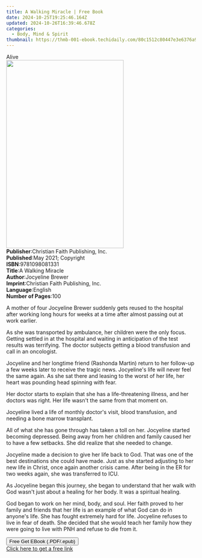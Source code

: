 ```yaml
---
title: A Walking Miracle | Free Book
date: 2024-10-25T19:25:46.164Z
updated: 2024-10-26T16:39:46.678Z
categories:
  - Body, Mind & Spirit
thumbnail: https://thmb-001-ebook.techidaily.com/80c1512c80447e3e6376a9fda4bf8579dc136b337110d8af0a1dc4ed538795d0.jpg
---
```

<main id="book-container">
  <div class="flex flex-col">
    <div class="book-brief flex-1 py-6 px-4 sm:p-6 md:py-10 md:px-8">
      <!-- brief-->
      <div class="book-brief-main">Alive</div>
    </div>
    <div
      class="book-meta-info flex-1 grid gap-4 col-start-1 col-end-3 row-start-1 sm:mb-6 sm:grid-cols-4 lg:gap-6 lg:col-start-2 lg:row-end-6 lg:row-span-6 lg:mb-0"
    >
      <div
        class="book-meta-info-left place-content-center mt-4 p-4 text-sm leading-6 col-start-2 col-span-2 dark:text-slate-400"
      >
        <img
          class="w-full h-500 object-cover rounded-lg sm:h-255 sm:col-span-2 lg:col-span-full"
          src="https://img-001-ebook.techidaily.com/fe0a20332451fa5a11a6cfa7a548a195632f820d53b1c8087d2be42275911a0f.jpg"
          alt=""
          width="312"
          height="500"
        />
      </div>
      <div
        class="book-meta-info-right mt-2 col-start-1 row-start-2 col-span-3 self-center"
      >
        <!-- meta data  -->
        <div class="flex flex-col px-4 md:px-8">
          <div class="flex-1">
            <strong>Publisher</strong>:<span class="px-2"
              >Christian Faith Publishing, Inc.</span
            >
          </div>
          <div class="flex-1">
            <strong>Published</strong>:<span class="px-2"
              >May 2021; Copyright</span
            >
          </div>
          <div class="flex-1">
            <strong>ISBN</strong>:<span class="px-2">9781098081331</span>
          </div>
          <div class="flex-1">
            <strong>Title</strong>:<span class="px-2">A Walking Miracle</span>
          </div>
          <div class="flex-1">
            <strong>Author</strong>:<span class="px-2">Jocyeline Brewer</span>
          </div>
          <div class="flex-1">
            <strong>Imprint</strong>:<span class="px-2"
              >Christian Faith Publishing, Inc.</span
            >
          </div>
          <div class="flex-1">
            <strong>Language</strong>:<span class="px-2">English</span>
          </div>
          <div class="flex-1">
            <strong>Number of Pages</strong>:<span class="px-2">100</span>
          </div>
        </div>
      </div>
    </div>
    <div class="book-description flex-1 py-6 px-4 sm:p-6 md:py-10 md:px-8">
      <div class="book-description-main">
        <div accordion-content="" id="description">
          <p>
            A mother of four Jocyeline Brewer suddenly gets reused to the
            hospital after working long hours for weeks at a time after almost
            passing out at work earlier.
          </p>
          <p></p>
          <p>
            As she was transported by ambulance, her children were the only
            focus. Getting settled in at the hospital and waiting in
            anticipation of the test results was terrifying. The doctor subjects
            getting a blood transfusion and call in an oncologist.
          </p>
          <p></p>
          <p>
            Jocyeline and her longtime friend (Rashonda Martin) return to her
            follow-up a few weeks later to receive the tragic news. Jocyeline's
            life will never feel the same again. As she sat there and leasing to
            the worst of her life, her heart was pounding head spinning with
            fear.
          </p>
          <p></p>
          <p>
            Her doctor starts to explain that she has a life-threatening
            illness, and her doctors was right. Her life wasn't the same from
            that moment on.
          </p>
          <p></p>
          <p>
            Jocyeline lived a life of monthly doctor's visit, blood transfusion,
            and needing a bone marrow transplant.
          </p>
          <p></p>
          <p>
            All of what she has gone through has taken a toll on her. Jocyeline
            started becoming depressed. Being away from her children and family
            caused her to have a few setbacks. She did realize that she needed
            to change.
          </p>
          <p></p>
          <p>
            Jocyeline made a decision to give her life back to God. That was one
            of the best destinations she could have made. Just as she started
            adjusting to her new life in Christ, once again another crisis came.
            After being in the ER for two weeks again, she was transferred to
            ICU.
          </p>
          <p></p>
          <p>
            As Jocyeline began this journey, she began to understand that her
            walk with God wasn't just about a healing for her body. It was a
            spiritual healing.
          </p>
          <p></p>
          <p>
            God began to work on her mind, body, and soul. Her faith proved to
            her family and friends that her life is an example of what God can
            do in anyone's life. She has fought extremely hard for life.
            Jocyeline refuses to live in fear of death. She decided that she
            would teach her family how they were going to live with PNH and
            refuse to die from it.
          </p>
        </div>
        <div class="accordion-fader"></div>
      </div>
    </div>
    <div class="book-excerpts flex-1 py-6 px-4 sm:p-6 md:py-10 md:px-8"></div>
    <div
      class="book-about-author flex-1 py-6 px-4 sm:p-6 md:py-10 md:px-8"
    ></div>
    <div class="book-free-get flex-1 py-6 px-4 sm:p-6 md:py-10 md:px-8">
      <button
        id="btn-free-get"
        class="bg-blue-500 hover:bg-blue-700 text-white font-bold py-2 px-4 rounded"
      >
        Free Get EBook (.PDF/.epub)
      </button>
      <div id="countdown-display" class="px-2 text-lg mt-2"></div>
      <a
        id="free-link"
        class="hidden bg-blue-500 hover:bg-blue-700 text-white font-bold py-2 px-4 rounded"
        href="https://www.ebooks.com/en-us/book/210305595/a-walking-miracle/jocyeline-brewer/"
        target="_blank"
        >Click here to get a free link</a
      >
    </div>
    <script>
      let countdownTime = 0;
      let countdownInterval = null;
      document
        .getElementById('btn-free-get')
        .addEventListener('click', startCountdown);
      function startCountdown() {
        countdownTime = new Date().getTime() + 60000 * 3;
        countdownInterval = setInterval(updateCountdown, 1000);
        document.getElementById('btn-free-get').disabled = true;
        document
          .getElementById('btn-free-get')
          .classList.add('bg-gray-500', 'cursor-not-allowed');
      }
      function updateCountdown() {
        let currentTime = new Date().getTime();
        let timeLeft = countdownTime - currentTime;
        let secondsLeft = Math.floor(timeLeft / 1000);
        document.getElementById('countdown-display').innerHTML =
          `Remaining time: ${secondsLeft} seconds.`;
        if (secondsLeft <= 0) {
          clearInterval(countdownInterval);
          document.getElementById('btn-free-get').classList.add('hidden');
          document.getElementById('free-link').classList.remove('hidden');
          document.getElementById('countdown-display').innerHTML = '';
        }
      }
    </script>
  </div>
</main>

<ins class="adsbygoogle"
      style="display:block"
      data-ad-client="ca-pub-7571918770474297"
      data-ad-slot="8358498916"
      data-ad-format="auto"
      data-full-width-responsive="true"></ins>
    